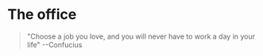 # The office

> "Choose a job you love, and you will never have to work a day in your life" --Confucius

